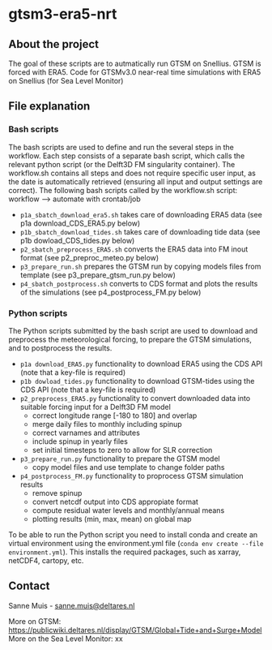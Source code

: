 # gtsm3-era5-nrt


## About the project
The goal of these scripts are to autmatically run GTSM on Snellius. GTSM is forced with ERA5. Code for GTSMv3.0 near-real time simulations with ERA5 on Snellius (for Sea Level Monitor)

## File explanation

### Bash scripts
The bash scripts are used to define and run the several steps in the workflow. Each step consists of a separate bash script, which calls the relevant python script (or the Delft3D FM singularity container). The workflow.sh contains all steps and does not require specific user input, as the date is automatically retrieved (ensuring all input and output settings are correct).  The following bash scripts called by the workflow.sh script:
workflow --> automate with crontab/job

- ```p1a_sbatch_download_era5.sh``` takes care of downloading ERA5 data (see p1a download_CDS_ERA5.py below)
- ```p1b_sbatch_download_tides.sh``` takes care of downloading tide data (see p1b dowload_CDS_tides.py below)
- ```p2_sbatch_preprocess_ERA5.sh``` converts the ERA5 data into FM inout format (see p2_preproc_meteo.py below)
- ```p3_prepare_run.sh``` prepares the GTSM run by copying models files from template (see p3_prepare_gtsm_run.py below)
- ```p4_sbatch_postprocess.sh``` converts to CDS format and plots the results of the simulations (see p4_postprocess_FM.py below)

### Python scripts
The Python scripts submitted by the bash script are used to download and preprocess the meteorological forcing, to prepare the GTSM simulations, and to postprocess the results. 

- ```p1a download_ERA5.py``` functionality to download ERA5 using the CDS API (note that a key-file is required)
- ```p1b dowload_tides.py``` functionality to download GTSM-tides using the CDS API (note that a key-file is required)
- ```p2_preprocess_ERA5.py``` functionality to convert downloaded data into suitable forcing input for a Delft3D FM model
    - correct longitude range [-180 to 180] and overlap
    - merge daily files to monthly including spinup
    - correct varnames and attributes
	- include spinup in yearly files
    - set initial timesteps to zero to allow for SLR correction
- ```p3_prepare_run.py``` functionality to prepare the GTSM model 
    - copy model files and use template to change folder paths 
- ```p4_postprocess_FM.py``` functionality to proprocess GTSM simulation results
    - remove spinup
	- convert netcdf output into CDS appropiate format 
    - compute residual water levels and monthly/annual means
    - plotting results (min, max, mean) on global map
  
To be able to run the Python script you need to install conda and create an virtual environment using the environment.yml file (```conda env create --file environment.yml```). This installs the required packages, such as xarray, netCDF4, cartopy, etc. 

## Contact
Sanne Muis - sanne.muis@deltares.nl

More on GTSM: https://publicwiki.deltares.nl/display/GTSM/Global+Tide+and+Surge+Model
More on the Sea Level Monitor: xx
